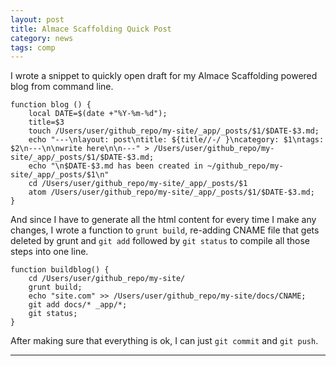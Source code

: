 ```yaml
---
layout: post
title: Almace Scaffolding Quick Post
category: news
tags: comp
---
```


I wrote a snippet to quickly open draft for my Almace Scaffolding powered blog from command line.
```
function blog () {
    local DATE=$(date +"%Y-%m-%d");
    title=$3
    touch /Users/user/github_repo/my-site/_app/_posts/$1/$DATE-$3.md;
    echo "---\nlayout: post\ntitle: ${title//-/ }\ncategory: $1\ntags: $2\n---\n\nwrite here\n\n---" > /Users/user/github_repo/my-site/_app/_posts/$1/$DATE-$3.md;
    echo "\n$DATE-$3.md has been created in ~/github_repo/my-site/_app/_posts/$1\n"
    cd /Users/user/github_repo/my-site/_app/_posts/$1
    atom /Users/user/github_repo/my-site/_app/_posts/$1/$DATE-$3.md;
}
```
And since I have to generate all the html content for every time I make any changes, I wrote a function to ```grunt build```, re-adding CNAME file that gets deleted by grunt and ```git add``` followed by ```git status``` to compile all those steps into one line.
```
function buildblog() {
    cd /Users/user/github_repo/my-site/
    grunt build;
    echo "site.com" >> /Users/user/github_repo/my-site/docs/CNAME;
    git add docs/* _app/*;
    git status;
}
```
After making sure that everything is ok, I can just  ```git commit``` and ```git push```.

---
